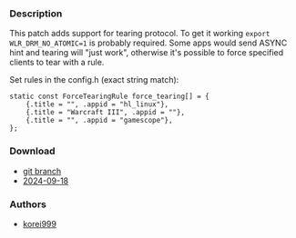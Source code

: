 ### Description
This patch adds support for tearing protocol. To get it working `export WLR_DRM_NO_ATOMIC=1` is probably required.
Some apps would send ASYNC hint and tearing will "just work", otherwise it's possible to force specified clients to tear with a rule.

Set rules in the config.h (exact string match):
```
static const ForceTearingRule force_tearing[] = {
	{.title = "", .appid = "hl_linux"},
	{.title = "Warcraft III", .appid = ""},
	{.title = "", .appid = "gamescope"},
};
```
### Download
- [git branch](https://codeberg.org/korei999/dwl/src/branch/tearing)
- [2024-09-18](https://codeberg.org/dwl/dwl-patches/raw/branch/main/patches/tearing/tearing.patch)
### Authors
- [korei999](https://codeberg.org/korei999)
